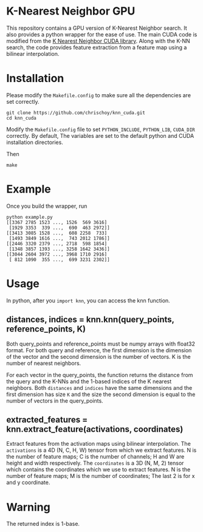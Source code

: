 # K-Nearest Neighbor GPU

This repository contains a GPU version of K-Nearest Neighbor search. It also provides a python wrapper for the ease of use. The main CUDA code is modified from the [K Nearest Neighbor CUDA library](https://github.com/vincentfpgarcia/kNN-CUDA). Along with the K-NN search, the code provides feature extraction from a feature map using a bilinear interpolation.

# Installation

Please modify the `Makefile.config` to make sure all the dependencies are set correctly.

```
git clone https://github.com/chrischoy/knn_cuda.git
cd knn_cuda
```

Modify the `Makefile.config` file to set `PYTHON_INCLUDE`, `PYTHON_LIB`, `CUDA_DIR` correctly. By default, The variables are set to the default python and CUDA installation directories.

Then

```
make
```

# Example

Once you build the wrapper, run

```
python example.py
[[3367 2785 1523 ..., 1526  569 3616]
 [1929 3353  339 ...,  690  463 2972]]
[[3413 3085 1528 ...,  608 2258  733]
 [1493 3849 1616 ...,  743 2012 1786]]
[[2446 3320 2379 ..., 2718  598 1854]
 [1348 3857 1393 ..., 3258 1642 3436]]
[[3044 2604 3972 ..., 3968 1710 2916]
 [ 812 1090  355 ...,  699 3231 2302]]
```

# Usage

In python, after you `import knn`, you can access the knn function.

## distances, indices = knn.knn(query_points, reference_points, K)

Both query_points and reference_points must be numpy arrays with float32 format.
For both query and reference, the first dimension is the dimension of the vector and the second dimension is the number of vectors.
K is the number of nearest neighbors.

For each vector in the query_points, the function returns the distance from the query and the K-NNs and the 1-based indices of the K nearest neighbors.
Both `distances` and `indices` have the same dimensions and the first dimension has size `K` and the size the second dimension is equal to the number of vectors in the query_points.

## extracted_features = knn.extract_feature(activations, coordinates)

Extract features from the activation maps using bilinear interpolation.
The `activations` is a 4D (N, C, H, W) tensor from which we extract features. N is the number of feature maps; C is the number of channels; H and W are height and width respectively.
The `coordinates` is a 3D (N, M, 2) tensor which contains the coordinates which we use to extract features. N is the number of feature maps; M is the number of coordinates; The last 2 is for x and y coordinate.

# Warning

The returned index is 1-base.
